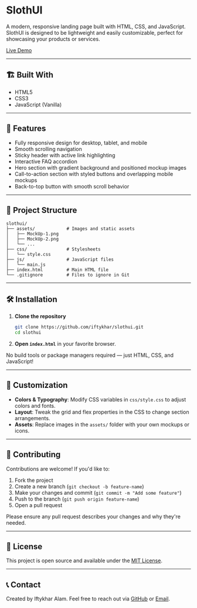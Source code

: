 # SlothUI

A modern, responsive landing page built with HTML, CSS, and JavaScript. SlothUI is designed to be lightweight and easily customizable, perfect for showcasing your products or services.

[Live Demo](https://slothui-jet.vercel.app)

---

## 🏗️ Built With

- HTML5
- CSS3
- JavaScript (Vanilla)

---

## 🚀 Features

- Fully responsive design for desktop, tablet, and mobile
- Smooth scrolling navigation
- Sticky header with active link highlighting
- Interactive FAQ accordion
- Hero section with gradient background and positioned mockup images
- Call-to-action section with styled buttons and overlapping mobile mockups
- Back-to-top button with smooth scroll behavior

---

## 📁 Project Structure

```
slothui/
├── assets/            # Images and static assets
│   ├── MockUp-1.png
│   ├── MockUp-2.png
│   └── ...
├── css/               # Stylesheets
│   └── style.css
├── js/                # JavaScript files
│   └── main.js
├── index.html         # Main HTML file
└── .gitignore         # Files to ignore in Git
```

---

## 🛠 Installation

1. **Clone the repository**
   ```bash
   git clone https://github.com/iftykhar/slothui.git
   cd slothui
   ```

2. **Open `index.html`** in your favorite browser.

No build tools or package managers required — just HTML, CSS, and JavaScript!

---

## 🔧 Customization

- **Colors & Typography**: Modify CSS variables in `css/style.css` to adjust colors and fonts.
- **Layout**: Tweak the grid and flex properties in the CSS to change section arrangements.
- **Assets**: Replace images in the `assets/` folder with your own mockups or icons.

---

## 🤝 Contributing

Contributions are welcome! If you'd like to:

1. Fork the project
2. Create a new branch (`git checkout -b feature-name`)
3. Make your changes and commit (`git commit -m "Add some feature"`)
4. Push to the branch (`git push origin feature-name`)
5. Open a pull request

Please ensure any pull request describes your changes and why they're needed.

---

## 📝 License

This project is open source and available under the [MIT License](LICENSE).

---

## 📞 Contact

Created by Iftykhar Alam. Feel free to reach out via [GitHub](https://github.com/iftykhar) or [Email](mailto:s.m.ifty49@gmail.com).

